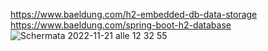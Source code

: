https://www.baeldung.com/h2-embedded-db-data-storage
https://www.baeldung.com/spring-boot-h2-database
![Schermata 2022-11-21 alle 12 32 55](https://user-images.githubusercontent.com/98833112/203040841-55a8a615-8ac6-4500-8b05-737c9e08d43b.png)
